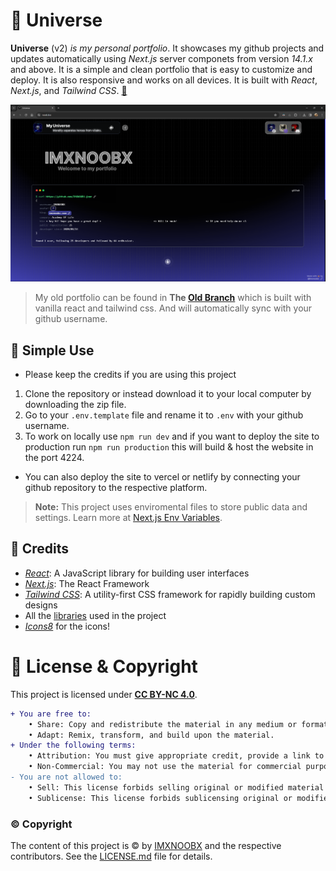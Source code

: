 # 🔮 Universe

**Universe** (v2) *is my personal portfolio*. It showcases my github projects and updates automatically using *Next.js* server componets from version *14.1.x* and above. It is a simple and clean portfolio that is easy to customize and deploy. It is also responsive and works on all devices. It is built with *React*, *Next.js*, and *Tailwind CSS*.
[🌌](https://imxnoobx.com)

![Preview](./.github/preview.png)

> My old portfolio can be found in  **The [Old Branch](https://github.com/IMXNOOBX/my-universe/tree/old-2023)** which is built with vanilla react and tailwind css. And will automatically sync with your github username.

## 🌳 Simple Use

* Please keep the credits if you are using this project

1. Clone the repository or instead download it to your local computer by downloading the zip file.
2. Go to your `.env.template` file and rename it to `.env` with your github username.
3. To work on locally use `npm run dev` and if you want to deploy the site to production run `npm run production` this will build & host the website in the port 4224.

* You can also deploy the site to vercel or netlify by connecting your github repository to the respective platform.

> **Note:** This project uses enviromental files to store public data and settings. Learn more at [Next.js Env Variables](https://nextjs.org/docs/app/building-your-application/configuring/environment-variables).


## 💫 Credits

* [*React*](https://reactjs.org/): A JavaScript library for building user interfaces
* [*Next.js*](https://nextjs.org/): The React Framework
* [*Tailwind CSS*](https://tailwindcss.com/): A utility-first CSS framework for rapidly building custom designs
* All the [libraries](./package.json) used in the project
* [*Icons8*](https://icons8.com/icons) for the icons!

# 🔖 License & Copyright

This project is licensed under [**CC BY-NC 4.0**](https://creativecommons.org/licenses/by-nc/4.0/).
```diff
+ You are free to:
	• Share: Copy and redistribute the material in any medium or format.
	• Adapt: Remix, transform, and build upon the material.
+ Under the following terms:
	• Attribution: You must give appropriate credit, provide a link to original the source repository, and indicate if changes were made.
	• Non-Commercial: You may not use the material for commercial purposes.
- You are not allowed to:
	• Sell: This license forbids selling original or modified material for commercial purposes.
	• Sublicense: This license forbids sublicensing original or modified material.
```
### ©️ Copyright
The content of this project is ©️ by [IMXNOOBX](https://github.com/IMXNOOBX) and the respective contributors. See the [LICENSE.md](LICENSE.md) file for details.
